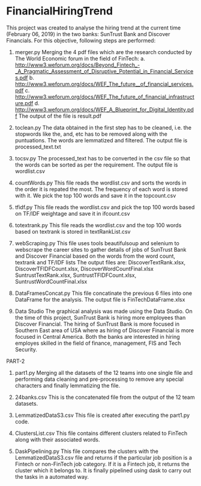 # FinancialHiringTrend


This project was created to analyse the hiring trend at the current time (February 06, 2019) in the two banks: SunTrust Bank and Discover Financials.
For this objective, following steps are performed:
1. merger.py
  Merging the 4 pdf files which are the research conducted by The World Economic forum in the field of FinTech: 
   a. http://www3.weforum.org/docs/Beyond_Fintech_-_A_Pragmatic_Assessment_of_Disruptive_Potential_in_Financial_Services.pdf
   b. http://www3.weforum.org/docs/WEF_The_future__of_financial_services.pdf
   c. http://www3.weforum.org/docs/WEF_The_future_of_financial_infrastructure.pdf
   d. http://www3.weforum.org/docs/WEF_A_Blueprint_for_Digital_Identity.pdf
  The output of the file is result.pdf
 
2. toclean.py
    The data obtained in the first step has to be cleaned, i.e. the stopwords like the, and, etc has to be removed along with     the puntuations. The words are lemmatized and filtered.
    The output file is processed_text.txt
  
3. tocsv.py
   The processed_text has to be converted in the csv file so that the words can be sorted as per the requirement.
   The output file is wordlist.csv
  
4. countWords.py
   This file reads the wordlist.csv and sorts the words in the order it is repated the most. The frequency of each word is        stored with it. We pick the top 100 words and save it in the topcount.csv
   
5. tfidf.py
    This file reads the wordlist.csv and pick the top 100 words based on TF/IDF weightage and save it in ifcount.csv
    
6. totextrank.py
   This file reads the wordlist.csv and the top 100 words based on textrank is stored in textRankList.csv 
   
7. webScraping.py
   This file uses tools beautifulsoup and selenium to webscrape the career sites to gather details of jobs of SunTrust Bank 
   and Discover Financial based on the words from the word count, textrank and TF/IDF lists
   The output files are:   DiscoverTextRank.xlsx, DiscoverTFIDFCount.xlsx, DiscoverWordCountFinal.xlsx
                           SuntrustTextRank.xlsx, SuntrustTFIDFCount.xlsx, SuntrustWordCountFinal.xlsx
                           
8. DataFramesConcat.py
   This file concatinate the previous 6 files into one DataFrame for the analysis. The output file is FinTechDataFrame.xlsx
  
9. Data Studio
   The graphical analysis was made using the Data Studio. On the time of this project, SunTrust Bank is hiring more employees than Discover Financial. The hiring of SunTrust Bank is more focused in Southern East area of USA where as hiring of Discover  Financial is more focused in Central America. Both the banks are interested in hiring employes skilled in the field of finance, management, FIS and Tech Security.
   
PART-2

1. part1.py
Merging all the datasets of the 12 teams into one single file and performing data cleaning and pre-processing to remove any special characters and finally lemmatizing the file.

2. 24banks.csv
This is the concatenated file from the output of the 12 team datasets.

3. LemmatizedDataS3.csv 
This file is created after executing the part1.py code.

4. ClustersList.csv 
This file contains different clusters related to FinTech along with their associated words.

5. DaskPipelining.py
This file compares the clusters with the LemmatizedDataS3.csv file and returns if the particular job position is a Fintech or non-FinTech job category. If it is a Fintech job, it returns the cluster which it belongs to.
It is finally pipelined using dask to carry out the tasks in a automated way.

